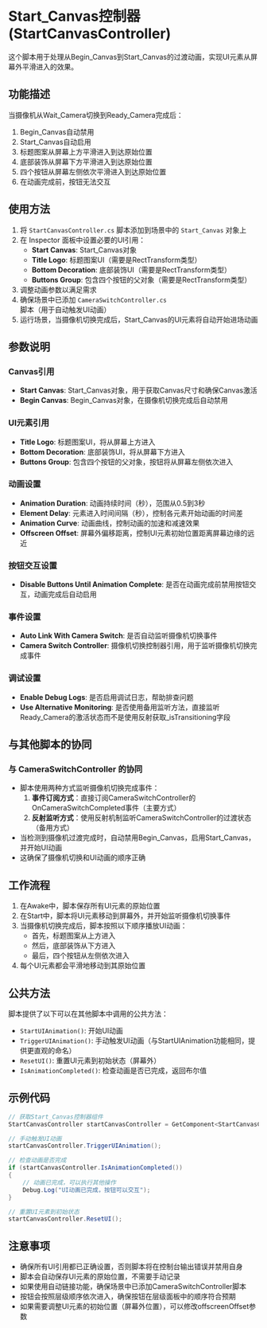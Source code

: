 # Start_Canvas控制器 (StartCanvasController)

这个脚本用于处理从Begin_Canvas到Start_Canvas的过渡动画，实现UI元素从屏幕外平滑进入的效果。

## 功能描述

当摄像机从Wait_Camera切换到Ready_Camera完成后：
1. Begin_Canvas自动禁用
2. Start_Canvas自动启用
3. 标题图案从屏幕上方平滑进入到达原始位置
4. 底部装饰从屏幕下方平滑进入到达原始位置
5. 四个按钮从屏幕左侧依次平滑进入到达原始位置
6. 在动画完成前，按钮无法交互

## 使用方法

1. 将 `StartCanvasController.cs` 脚本添加到场景中的 `Start_Canvas` 对象上
2. 在 Inspector 面板中设置必要的UI引用：
   - **Start Canvas**: Start_Canvas对象
   - **Title Logo**: 标题图案UI（需要是RectTransform类型）
   - **Bottom Decoration**: 底部装饰UI（需要是RectTransform类型）
   - **Buttons Group**: 包含四个按钮的父对象（需要是RectTransform类型）
3. 调整动画参数以满足需求
4. 确保场景中已添加 `CameraSwitchController.cs` 脚本（用于自动触发UI动画）
5. 运行场景，当摄像机切换完成后，Start_Canvas的UI元素将自动开始进场动画

## 参数说明

### Canvas引用

- **Start Canvas**: Start_Canvas对象，用于获取Canvas尺寸和确保Canvas激活
- **Begin Canvas**: Begin_Canvas对象，在摄像机切换完成后自动禁用

### UI元素引用

- **Title Logo**: 标题图案UI，将从屏幕上方进入
- **Bottom Decoration**: 底部装饰UI，将从屏幕下方进入
- **Buttons Group**: 包含四个按钮的父对象，按钮将从屏幕左侧依次进入

### 动画设置

- **Animation Duration**: 动画持续时间（秒），范围从0.5到3秒
- **Element Delay**: 元素进入时间间隔（秒），控制各元素开始动画的时间差
- **Animation Curve**: 动画曲线，控制动画的加速和减速效果
- **Offscreen Offset**: 屏幕外偏移距离，控制UI元素初始位置距离屏幕边缘的远近

### 按钮交互设置

- **Disable Buttons Until Animation Complete**: 是否在动画完成前禁用按钮交互，动画完成后自动启用

### 事件设置

- **Auto Link With Camera Switch**: 是否自动监听摄像机切换事件
- **Camera Switch Controller**: 摄像机切换控制器引用，用于监听摄像机切换完成事件

### 调试设置

- **Enable Debug Logs**: 是否启用调试日志，帮助排查问题
- **Use Alternative Monitoring**: 是否使用备用监听方法，直接监听Ready_Camera的激活状态而不是使用反射获取_isTransitioning字段

## 与其他脚本的协同

### 与 CameraSwitchController 的协同

- 脚本使用两种方式监听摄像机切换完成事件：
  1. **事件订阅方式**：直接订阅CameraSwitchController的OnCameraSwitchCompleted事件（主要方式）
  2. **反射监听方式**：使用反射机制监听CameraSwitchController的过渡状态（备用方式）
- 当检测到摄像机过渡完成时，自动禁用Begin_Canvas，启用Start_Canvas，并开始UI动画
- 这确保了摄像机切换和UI动画的顺序正确

## 工作流程

1. 在Awake中，脚本保存所有UI元素的原始位置
2. 在Start中，脚本将UI元素移动到屏幕外，并开始监听摄像机切换事件
3. 当摄像机切换完成后，脚本按照以下顺序播放UI动画：
   - 首先，标题图案从上方进入
   - 然后，底部装饰从下方进入
   - 最后，四个按钮从左侧依次进入
4. 每个UI元素都会平滑地移动到其原始位置

## 公共方法

脚本提供了以下可以在其他脚本中调用的公共方法：

- `StartUIAnimation()`: 开始UI动画
- `TriggerUIAnimation()`: 手动触发UI动画（与StartUIAnimation功能相同，提供更直观的命名）
- `ResetUI()`: 重置UI元素到初始状态（屏幕外）
- `IsAnimationCompleted()`: 检查动画是否已完成，返回布尔值

## 示例代码

```csharp
// 获取Start_Canvas控制器组件
StartCanvasController startCanvasController = GetComponent<StartCanvasController>();

// 手动触发UI动画
startCanvasController.TriggerUIAnimation();

// 检查动画是否完成
if (startCanvasController.IsAnimationCompleted())
{
    // 动画已完成，可以执行其他操作
    Debug.Log("UI动画已完成，按钮可以交互");
}

// 重置UI元素到初始状态
startCanvasController.ResetUI();
```

## 注意事项

- 确保所有UI引用都已正确设置，否则脚本将在控制台输出错误并禁用自身
- 脚本会自动保存UI元素的原始位置，不需要手动记录
- 如果使用自动链接功能，确保场景中已添加CameraSwitchController脚本
- 按钮会按照层级顺序依次进入，确保按钮在层级面板中的顺序符合预期
- 如果需要调整UI元素的初始位置（屏幕外位置），可以修改offscreenOffset参数
